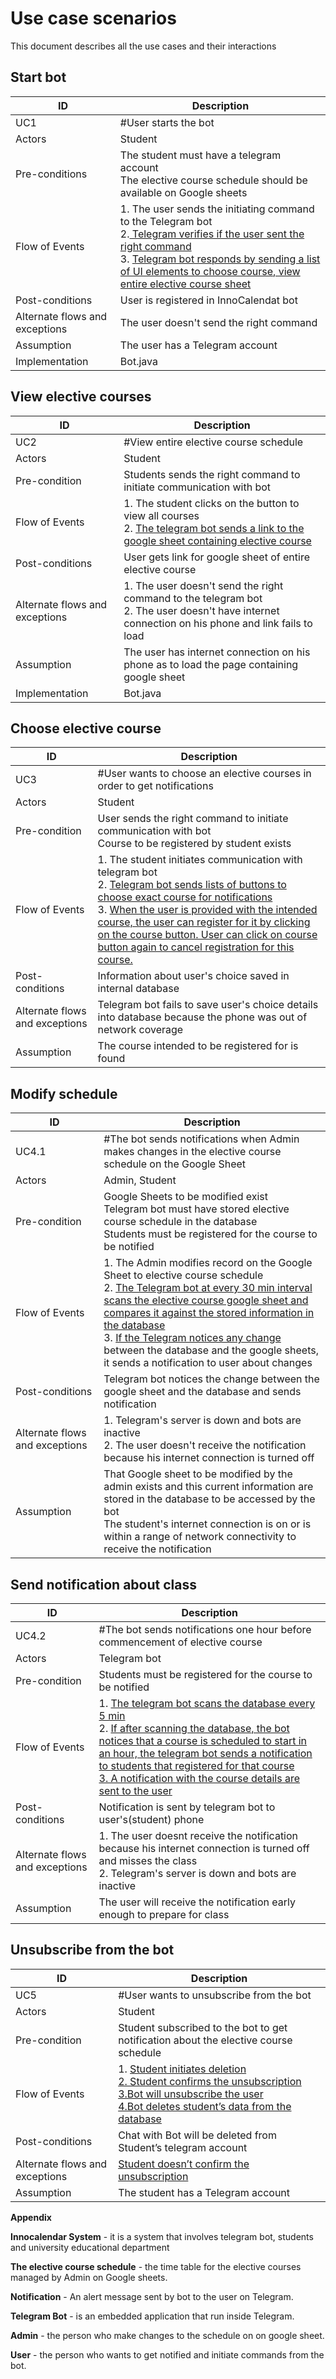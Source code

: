 # Use case scenarios
This document describes all the use cases and their interactions

## Start bot
|ID|Description|
| --- | --- |
| UC1 | #User starts the bot |
| Actors | Student |
| Pre-conditions | The student must have a telegram account </br> The elective course schedule should be available on Google sheets |
| Flow of Events | 1. The user sends the initiating command to the Telegram bot </br> 2.<a href="https://github.com/laskaa/InnoCalendar/blob/848d3c61fcbc9e4e224872d7ed8fc0e9023a86db/src/main/java/Bot.java#L85-L111"> Telegram verifies if the user sent the right command </a> </br> 3. <a href="https://github.com/laskaa/InnoCalendar/blob/848d3c61fcbc9e4e224872d7ed8fc0e9023a86db/src/main/java/Bot.java#L85-L111"> Telegram bot responds by sending a list of UI elements to choose course, view entire elective course sheet </a>
| Post-conditions | User is registered in InnoCalendat bot |
| Alternate flows and exceptions | The user doesn&#39;t send the right command |
| Assumption | The user has a Telegram account 
| Implementation | Bot.java |

## View elective courses
|ID|Description|
| --- | --- |
| UC2 | #View entire elective course schedule |
| Actors | Student |
| Pre-condition | Students sends the right command to initiate communication with bot |
| Flow of Events | 1. The student clicks on the button to view all courses </br> 2. <a href="https://github.com/laskaa/InnoCalendar/blob/848d3c61fcbc9e4e224872d7ed8fc0e9023a86db/src/main/java/Bot.java#L153-L162"> The telegram bot sends a link to the google sheet containing elective course </a> |
| Post-conditions | User gets link for google sheet of entire elective course |
| Alternate flows and exceptions | 1. The user doesn&#39;t send the right command to the telegram bot </br> 2. The user doesn&#39;t have internet connection on his phone and link fails to load  |
| Assumption | The user has internet connection on his phone as to load the page containing google sheet |
| Implementation | Bot.java |

## Choose elective course
|ID|Description|
| --- | --- |
| UC3 | #User  wants to choose an elective courses in order to get notifications |
| Actors | Student |
| Pre-condition | User sends the right command to initiate communication with bot <br> Course to be registered by student exists |
| Flow of Events | 1. The student initiates communication with telegram bot </br> 2. <a href="https://github.com/laskaa/InnoCalendar/blob/848d3c61fcbc9e4e224872d7ed8fc0e9023a86db/src/main/java/Bot.java#L188-L200"> Telegram bot sends lists of buttons to choose exact course for notifications </a> </br> 3. <a href="https://github.com/laskaa/InnoCalendar/blob/848d3c61fcbc9e4e224872d7ed8fc0e9023a86db/src/main/java/Bot.java#L115-L131"> When the user is provided with the intended course, the user can register for it by clicking on the course button. User can click on course button again to cancel registration for this course. </a> </br> |
| Post-conditions | Information about user's choice saved in internal database |
| Alternate flows and exceptions | Telegram bot fails to save user's choice details into database because the phone was out of network coverage  |
| Assumption | The course intended to be registered for is found |

## Modify schedule
|ID|Description|
| --- | --- |
| UC4.1 | #The bot sends notifications when Admin makes changes in the elective course schedule on the Google Sheet |
| Actors | Admin, Student |
| Pre-condition | Google Sheets to be modified exist </br> Telegram bot must have stored elective course schedule in the database </br> Students must be registered for the course to be notified |
| Flow of Events | 1. The Admin modifies record on the Google Sheet to elective course schedule </br> 2. <a href="https://github.com/laskaa/InnoCalendar/blob/implementation_mvp/src/main/java/Bot.java#L65-L80"> The Telegram bot at every 30 min interval scans the elective course google sheet and compares it against the stored information in the database </a> </br> 3. <a href="https://github.com/laskaa/InnoCalendar/blob/implementation_mvp/src/main/java/Parser.java#L161-L171"> If the Telegram notices any change </a> between the database and the google sheets, it sends a notification to user about changes |
| Post-conditions | Telegram bot notices the change between the google sheet and the database and sends notification |
| Alternate flows and exceptions | 1. Telegram&#39;s server is down and bots are inactive </br> 2. The user doesn&#39;t receive the notification because his internet connection is turned off|
| Assumption | That Google sheet to be modified by the admin exists and this current information are stored in the database to be accessed by the bot </br> The student&#39;s internet connection is on or is within a range of network connectivity to receive the notification

## Send notification about class
|ID|Description|
| --- | --- |
| UC4.2 | #The bot sends notifications one hour before commencement of elective course |
| Actors | Telegram bot |
| Pre-condition | Students must be registered for the course to be notified |
| Flow of Events | 1. <a href="https://github.com/laskaa/InnoCalendar/blob/848d3c61fcbc9e4e224872d7ed8fc0e9023a86db/src/main/java/Parser.java#L128-L195"> The telegram bot scans the database every 5 min </a> </br> 2. <a href="https://github.com/laskaa/InnoCalendar/blob/848d3c61fcbc9e4e224872d7ed8fc0e9023a86db/src/main/java/Bot.java#L44-L49"> If after scanning the database, the bot notices that a course is scheduled to start in an hour, the telegram bot sends a notification to students that registered for that course </br> 3. A notification with the course details are sent to the user </a> |
| Post-conditions | Notification is sent by telegram bot to user&#39;s(student) phone |
| Alternate flows and exceptions | 1. The user doesnt receive the notification because his internet connection is turned off and misses the class </br> 2. Telegram&#39;s server is down and bots are inactive  |
| Assumption | The user will receive the notification early enough to prepare for class |

## Unsubscribe from the bot
|ID|Description|
| --- | --- |
| UC5 | #User  wants to unsubscribe from the bot |
| Actors | Student |
| Pre-condition | Student subscribed to the bot to get notification about the elective course schedule |
| Flow of Events | 1. <a href="https://github.com/laskaa/InnoCalendar/blob/848d3c61fcbc9e4e224872d7ed8fc0e9023a86db/src/main/java/Bot.java#L151-L153"> Student initiates deletion </br><a href="https://github.com/laskaa/InnoCalendar/blob/848d3c61fcbc9e4e224872d7ed8fc0e9023a86db/src/main/java/Bot.java#L154-L156"> 2. Student confirms the unsubscription </br> 3.Bot will unsubscribe the user </br> 4.Bot deletes student’s data from the database </br> |
| Post-conditions | Chat with Bot will be deleted from Student’s telegram account |
| Alternate flows and exceptions | <a href="https://github.com/laskaa/InnoCalendar/blob/848d3c61fcbc9e4e224872d7ed8fc0e9023a86db/src/main/java/Bot.java#L157-L159"> Student doesn’t confirm the unsubscription |
| Assumption | The student has a Telegram account |

**Appendix**

**Innocalendar System** - it is a system that involves telegram bot, students and university educational department 

**The elective course schedule** - the time table for the elective courses managed by Admin on Google sheets.

**Notification** - An alert message sent by bot to the user on Telegram.

**Telegram Bot** - is an embedded application that run inside Telegram.

**Admin** -  the person who make changes to the schedule on on google sheet.

**User** - the person who wants to get notified and initiate commands from the bot.
